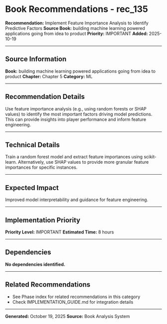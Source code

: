 # Book Recommendations - rec_135

**Recommendation:** Implement Feature Importance Analysis to Identify Predictive Factors
**Source Book:** building machine learning powered applications going from idea to product
**Priority:** IMPORTANT
**Added:** 2025-10-19

---

## Source Information

**Book:** building machine learning powered applications going from idea to product
**Chapter:** Chapter 5
**Category:** ML

---

## Recommendation Details

Use feature importance analysis (e.g., using random forests or SHAP values) to identify the most important factors driving model predictions. This can provide insights into player performance and inform feature engineering.

---

## Technical Details

Train a random forest model and extract feature importances using scikit-learn. Alternatively, use SHAP values to provide more granular feature importances for specific instances.

---

## Expected Impact

Improved model interpretability and guidance for feature engineering.

---

## Implementation Priority

**Priority Level:** IMPORTANT
**Estimated Time:** 8 hours

---

## Dependencies

**No dependencies identified.**

---

## Related Recommendations

- See Phase index for related recommendations in this category
- Check IMPLEMENTATION_GUIDE.md for integration details

---

**Generated:** October 19, 2025
**Source:** Book Analysis System
